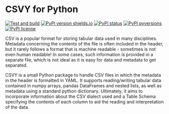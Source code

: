 # CSVY for Python

[![Test and build](https://github.com/ImperialCollegeLondon/csvy/actions/workflows/ci.yml/badge.svg)](https://github.com/ImperialCollegeLondon/csvy/actions/workflows/ci.yml)
[![PyPI version shields.io](https://img.shields.io/pypi/v/pycsvy.svg)](https://pypi.python.org/pypi/pycsvy/)
[![PyPI status](https://img.shields.io/pypi/status/pycsvy.svg)](https://pypi.python.org/pypi/pycsvy/)
[![PyPI pyversions](https://img.shields.io/pypi/pyversions/pycsvy.svg)](https://pypi.python.org/pypi/pycsvy/)
[![PyPI license](https://img.shields.io/pypi/l/pycsvy.svg)](https://pypi.python.org/pypi/pycsvy/)

CSV is a popular format for storing tabular data used in many disciplines. Metadata concerning the contents of the file is often included in the header, but it rarely follows a format that is machine readable - sometimes is not even human readable! In some cases, such information is provided in a separate file, which is not ideal as it is easy for data and metadata to get separated.

CSVY is a small Python package to handle CSV files in which the metadata in the header is formatted in YAML. It supports reading/writing tabular data contained in numpy arrays, pandas DataFrames and nested lists, as well as metadata using a standard python dictionary. Ultimately, it aims to incorporate information about the CSV dialect used and a Table Schema specifying the contents of each column to aid the reading and interpretation of the data.
